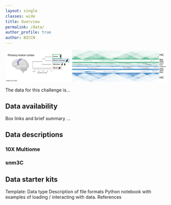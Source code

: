 ```yaml
---
layout: single
classes: wide
title: Overview
permalink: /data/
author_profile: true
author: BICCN
---
```


![WashU](/assets/images/data_overview.png)

The data for this challenge is...

## Data availability

Box links and brief summary ...

## Data descriptions

### 10X Multiome

### snm3C

## Data starter kits

Template: 
Data type
Description of file formats
Python notebook with examples of loading / interacting with data.
References